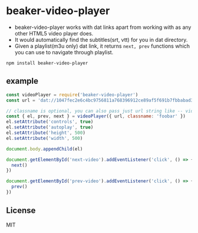 # beaker-video-player

* beaker-video-player works with dat links apart from working with as any other HTML5 video player does.
* It would automatically find the subtitles(srt, vtt) for you in dat directory.
* Given a playlist(m3u only) dat link, it returns `next, prev` functions which you can use to navigate through playlist.

```
npm install beaker-video-player
```

## example

``` js
const videoPlayer = require('beaker-video-player')
const url = 'dat://1047fec2e6c4bc9756811a768396912ce89af5f691b7fbbabad3d10/playlist.m3u'

// classname is optional, you can also pass just url string like -- videoPlayer(url)
const { el, prev, next } = videoPlayer({ url, classname: 'foobar' })
el.setAttribute('controls', true)
el.setAttribute('autoplay', true)
el.setAttribute('height', 500)
el.setAttribute('width', 500)

document.body.appendChild(el)

document.getElementById('next-video').addEventListener('click', () => {
  next()
})

document.getElementById('prev-video').addEventListener('click', () => {
  prev()
})


```

## License

MIT
